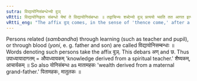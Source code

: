 ```yaml
---
sutra: विद्यायोनिसंबन्धेभ्यो वुञ्
vRtti: विद्यायोनिकृतः संबन्धो येषां ते विद्यायोनिसंबन्धाः ॥ तद्वाचिभ्यः शब्देभ्यो वुञ् प्रत्ययो भवति तत आगत इत्येतस्मिन्विषये ॥
vRtti_eng: "The affix वुञ् comes, in the sense of 'thence come,' after a word denoting a person connected through the relationship of learning or family origin."
---
```

Persons related (_sambandha_) through learning (such as teacher and pupil), or through blood (_yoni_, e. g. father and son) are called विद्यायोनिसम्बन्धाः ॥ Words denoting such persons take the affix वुञ्. This debars अण् and छ. Thus उपाध्यायादागतम् = औपाध्यायकम् 'knowledge derived from a spiritual teacher.' शैष्यकम्, आचार्यकम् ॥ So also योनिसंबन्धः as मातामहकः 'wealth derived from a maternal grand-father.' पितामहकः, मातुलकः ॥
